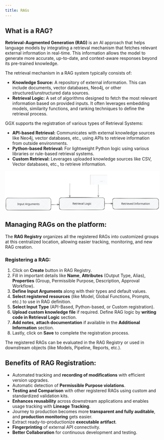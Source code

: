 ```yaml
---
title: RAGs
---
```


<helper-panel object='Rag' location='list'>

## What is a RAG?

**Retrieval-Augmented Generation (RAG)** is an AI approach that helps language models by integrating a retrieval mechanism that fetches relevant external information in real-time. This information allows the model to generate more accurate, up-to-date, and context-aware responses beyond its pre-trained knowledge.

The retrieval mechanism in a RAG system typically consists of:

- **Knowledge Source:** A repository of external information. This can include documents, vector databases, Neo4j, or other structured/unstructured data sources.
- **Retrieval Logic:** A set of algorithms designed to fetch the most relevant information based on provided inputs. It often leverages embedding models, similarity functions, and ranking techniques to define the retrieval process.

GGX supports the registration of various types of Retrieval Systems:

- **API-based Retrieval:** Communicates with external knowledge sources like Neo4j, vector databases, etc., using APIs to retrieve information from outside environments.
- **Python-based Retrieval:** For lightweight Python logic using various libraries or rule-based retrieval systems.
- **Custom Retrieval:** Leverages uploaded knowledge sources like CSV, Vector databases, etc., to retrieve information.

![What is a RAG?](./rag-concept.excalidraw.svg)

## Managing RAGs on the platform:

The **RAG Registry** organizes all the registered RAGs into customized groups at this centralized location, allowing easier tracking, monitoring, and new RAG creation.

### Registering a RAG:

1. Click on **Create** button in RAG Registry.
2. Fill in important details like **Name**, **Attributes** (Output Type, Alias), **Properties** (Group, Permissible Purpose, Description, Approval Workflow).
3. **Define Input Arguments** along with their types and default values.
4. **Select registered resources** (like Model, Global Functions, Prompts, etc.) to use in RAG definition.
5. **Select Input Type** (API-Based, Python-based, or Custom registration).
6. **Upload custom knowledge file** if required. Define RAG logic by **writing code in Retrieval Logic** section.
7. **Add notes**, **attach documentation** if available in the **Additional Information** section.
8. Lastly, click on **Save** to complete the registration process.

The registered RAGs can be evaluated in the RAG Registry or used in downstream objects (like Models, Pipeline, Reports, etc.).

## Benefits of RAG Registration:

- Automated tracking and **recording of modifications** with efficient version upgrades.
- Automatic detection of **Permissible Purpose violations**.
- **Testing and Comparison** with other registered RAGs using custom and standardized validation kits.
- **Enhances reusability** across downstream applications and enables usage tracking with **Lineage Tracking**.
- Journey to production becomes more **transparent and fully auditable**, and **production monitoring** gets easier.
- Extract ready-to-productionize **executable artifact**.
- **Fingerprinting** of external API connectivity.
- **Better Collaboration** for continuous development and testing.

</helper-panel>
